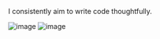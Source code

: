 I consistently aim to write code thoughtfully.

![image](https://github.com/JacobDiazCruz/JacobDiazCruz/assets/40680430/6aadeaeb-469a-4645-98a6-a56fc26ada12)
![image](https://github.com/JacobDiazCruz/JacobDiazCruz/assets/40680430/2c68d84b-61fa-4793-8f2a-8e149afab56d)

